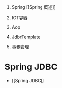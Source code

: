 1. Spring 
	[[Spring 概述]]
	
1. IOT容器
2. Aop
3. JdbcTemplate
4. 事務管理


# Spring JDBC
- [[Spring JDBC]]